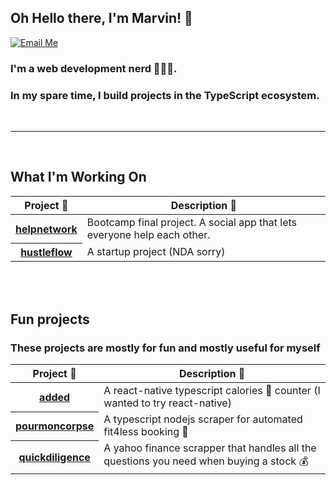 ## Oh Hello there, I'm Marvin! 👋

[![Email Me](https://img.shields.io/badge/email-cayetanomarvin%40gmail.com-blue)](mailto:cayetanomarvin@gmail.com)

### I'm a web development nerd 👨🏻‍💻.

### In my spare time, I build projects in the TypeScript ecosystem.

<br/>

---

<br/>

## What I'm Working On

<table width="100%">
  <thead>
    <th>Project 🚀</th>
    <th>Description 💾</th>
  </thead>
  <tbody>
    <tr>
      <th><a href="https://github.com/mauty/helpnetwork">helpnetwork</a></th>
      <td>Bootcamp final project. A social app that lets everyone help each other.</td>
    </tr>
    <tr>
      <th><a href="#">hustleflow</a></th>
      <td>A startup project (NDA sorry)</td>
    </tr>
  </tbody>
</table>

<br/>
<br/>

## Fun projects

### These projects are mostly for fun and mostly useful for myself

<table width="100%">
  <thead>
    <th>Project 🚀</th>
    <th>Description 💾</th>
  </thead>
  <tbody>
    <tr>
      <th><a href="https://github.com/marvincayetano/added">added</a></th>
      <td>A react-native typescript calories 🧮 counter (I wanted to try react-native)</td>
    </tr>
    <tr>
      <th><a href="https://github.com/marvincayetano/pourmoncorpse">pourmoncorpse</a></th>
      <td>A typescript nodejs scraper for automated fit4less booking 💪</td>
    </tr>
    <tr>
      <th><a href="https://github.com/marvincayetano/quickdiligence">quickdiligence</a></th>
      <td>A yahoo finance scrapper that handles all the questions you need when buying a stock 💰</td>
    </tr>
  </tbody>
</table>
